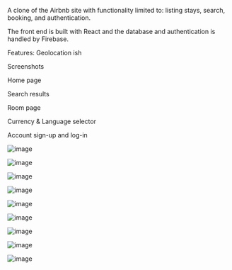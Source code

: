 A clone of the Airbnb site with functionality limited to: listing stays, search, booking, and authentication. 

The front end is built with React and the database and authentication is handled by Firebase. 

Features:
Geolocation ish

Screenshots

Home page

Search results

Room page

Currency & Language selector

Account sign-up and log-in


![image](https://user-images.githubusercontent.com/24460065/216766115-55e022d1-2751-486d-9dd5-241d5059dc62.png)

![image](https://user-images.githubusercontent.com/24460065/216766373-78a82ca0-2ad9-4301-b3e8-f20fa4d4968f.png)

![image](https://user-images.githubusercontent.com/24460065/216766442-bd846cb8-d589-4089-98a6-6da776aee4fe.png)

![image](https://user-images.githubusercontent.com/24460065/216766454-e2e6b63d-9cda-4265-908d-25a4f9304cc6.png)

![image](https://user-images.githubusercontent.com/24460065/216766484-51cd4ac1-1da2-49ba-9759-790198759918.png)

![image](https://user-images.githubusercontent.com/24460065/216766499-f37c4e69-e622-4396-88dc-28a5212328f0.png)

![image](https://user-images.githubusercontent.com/24460065/216766511-9c5534c4-8308-4ec9-8b3e-837e73f6c638.png)

![image](https://user-images.githubusercontent.com/24460065/216766559-d8cb8218-c066-4165-a9da-0a11eecd5285.png)

![image](https://user-images.githubusercontent.com/24460065/216766662-d78b3e1f-b520-445a-980b-39772676df12.png)
